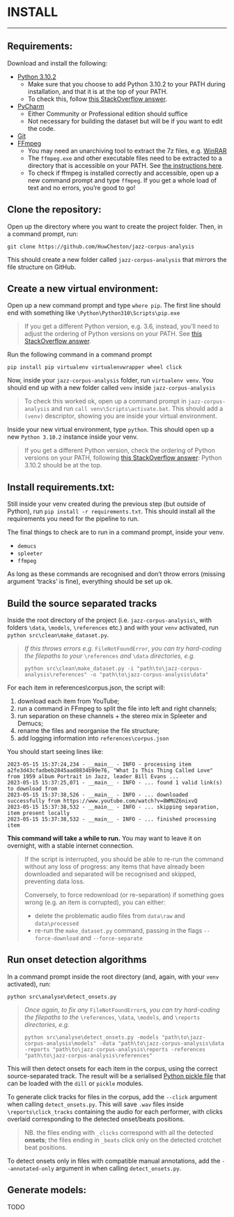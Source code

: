 # INSTALL

---

## Requirements:

Download and install the following:
- [Python 3.10.2](https://www.python.org/downloads/release/python-3102/)
  - Make sure that you choose to add Python 3.10.2 to your PATH during installation, and that it is at the top of your PATH.
  - To check this, follow [this StackOverflow answer](https://stackoverflow.com/a/61691955).
- [PyCharm](https://www.jetbrains.com/pycharm/)
  - Either Community or Professional edition should suffice
  - Not necessary for building the dataset but will be if you want to edit the code.
- [Git](https://git-scm.com/)
- [FFmpeg](https://ffmpeg.org/download.html)
  - You may need an unarchiving tool to extract the 7z files, e.g. [WinRAR](https://www.win-rar.com/start.html?&L=0)
  - The `ffmpeg.exe` and other executable files need to be extracted to a directory that is accessible on your PATH. See [the instructions here](https://gist.github.com/nex3/c395b2f8fd4b02068be37c961301caa7).
  - To check if ffmpeg is installed correctly and accessible, open up a new command prompt and type `ffmpeg`. If you get a whole load of text and no errors, you’re good to go!

## Clone the repository:

Open up the directory where you want to create the project folder. Then, in a command prompt, run:
```
git clone https://github.com/HuwCheston/jazz-corpus-analysis
```

This should create a new folder called `jazz-corpus-analysis` that mirrors the file structure on GitHub.

## Create a new virtual environment:

Open up a new command prompt and type `where pip`. The first line should end with something like `\Python\Python310\Scripts\pip.exe`
> If you get a different Python version, e.g. 3.6, instead, you’ll need to adjust the ordering of Python versions on your PATH. See [this StackOverflow answer](https://stackoverflow.com/a/61691955).

Run the following command in a command prompt

```
pip install pip virtualenv virtualenvwrapper wheel click
```

Now, inside your `jazz-corpus-analysis` folder, run `virtualenv venv`. You should end up with a new folder called `venv` inside `jazz-corpus-analysis`

> To check this worked ok, open up a command prompt in `jazz-corpus-analysis` and run `call venv\Scripts\activate.bat`. This should add a `(venv)` descriptor, showing you are inside your virtual environment.

Inside your new virtual environment, type `python`. This should open up a new `Python 3.10.2` instance inside your venv. 
> If you get a different Python version, check the ordering of Python versions on your PATH, following [this StackOverflow answer](https://stackoverflow.com/a/61691955): Python 3.10.2 should be at the top.

## Install requirements.txt:

Still inside your venv created during the previous step (but outside of Python), run `pip install -r requirements.txt`. This should install all the requirements you need for the pipeline to run.

The final things to check are to run in a command prompt, inside your venv.
- `demucs`
- `spleeter`
- `ffmpeg`

As long as these commands are recognised and don’t throw errors (missing argument ‘tracks’ is fine), everything should be set up ok.

## Build the source separated tracks

Inside the root directory of the project (i.e. `jazz-corpus-analysis\`, with folders `\data`, `\models`, `\references` etc.) and with your `venv` activated, run `python src\clean\make_dataset.py`.

> *If this throws errors e.g.* `FileNotFoundError`, *you can try hard-coding the filepaths to your* `\references` *and* `\data` *directories, e.g.* 
> ```
> python src\clean\make_dataset.py -i "path\to\jazz-corpus-analysis\references" -o "path\to\jazz-corpus-analysis\data"
> ```

For each item in references\corpus.json, the script will: 
1. download each item from YouTube;
2. run a command in FFmpeg to split the file into left and right channels; 
3. run separation on these channels + the stereo mix in Spleeter and Demucs; 
4. rename the files and reorganise the file structure; 
5. add logging information into `references\corpus.json`

You should start seeing lines like:
```
2023-05-15 15:37:24,234 - __main__ - INFO - processing item a2fe3d43cfadbeb2845aad8834b99e76, "What Is This Thing Called Love" from 1959 album Portrait in Jazz, leader Bill Evans ...
2023-05-15 15:37:25,071 - __main__ - INFO - ... found 1 valid link(s) to download from
2023-05-15 15:37:38,526 - __main__ - INFO - ... downloaded successfully from https://www.youtube.com/watch?v=8WMUZ6nixvQ
2023-05-15 15:37:38,532 - __main__ - INFO - ... skipping separation, item present locally
2023-05-15 15:37:38,532 - __main__ - INFO - ... finished processing item
```

**This command will take a while to run.** You may want to leave it on overnight, with a stable internet connection. 

> If the script is interrupted, you should be able to re-run the command without any loss of progress: any items that have already been downloaded and separated will be recognised and skipped, preventing data loss.
> 
> Conversely, to force redownload (or re-separation) if something goes wrong (e.g. an item is corrupted), you can either:
> - delete the problematic audio files from `data\raw` and `data\processed`
> - re-run the `make_dataset.py` command, passing in the flags `--force-download` and `--force-separate`

## Run onset detection algorithms

In a command prompt inside the root directory (and, again, with your `venv` activated), run:

```
python src\analyse\detect_onsets.py
```

> *Once again, to fix any* `FileNotFoundError`s, *you can try hard-coding the filepaths to the* `\references`, `\data`, `\models`, and `\reports` *directories, e.g.*
> ```
> python src\analyse\detect_onsets.py -models "path\to\jazz-corpus-analysis\models" -data "path\to\jazz-corpus-analysis\data -reports "path\to\jazz-corpus-analysis\reports -references "path\to\jazz-corpus-analysis\references"
> ```

This will then detect onsets for each item in the corpus, using the correct source-separated track. The result will be a serialised [Python pickle file](https://docs.python.org/3/library/pickle.html) that can be loaded with the `dill` or `pickle` modules.

To generate click tracks for files in the corpus, add the `--click` argument when calling `detect_onsets.py`. This will save `.wav` files inside `\reports\click_tracks` containing the audio for each performer, with clicks overlaid corresponding to the detected onset/beats positions.
> NB. the files ending with `_clicks` correspond with all the detected **onsets**; the files ending in `_beats` click only on the detected crotchet beat positions.

To detect onsets only in files with compatible manual annotations, add the `--annotated-only` argument in when calling `detect_onsets.py`.

## Generate models:

TODO
